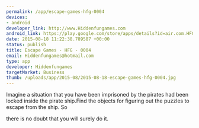 ```yaml
--- 
permalink: /app/escape-games-hfg-0004
devices: 
- android
developer_link: http://www.Hiddenfungames.com
android_link: https://play.google.com/store/apps/details?id=air.com.HFG.EscapeGames.LonelyPirateShipEscape
date: 2015-08-18 11:22:38.789587 +00:00
status: publish
title: Escape Games - HFG - 0004
email: Hiddenfungames@hotmail.com
type: app
developer: Hiddenfungames
targetMarket: Business
thumb: /uploads/app/2015-08/2015-08-18-escape-games-hfg-0004.jpg
---
```


Imagine a situation that you have been imprisoned by the pirates had been locked inside
the pirate ship.Find the objects for figuring out the puzzles to escape from the ship. So

there is no doubt that you will surely do it.
